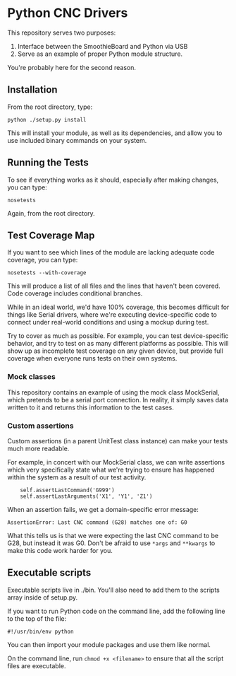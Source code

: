 # Python CNC Drivers

This repository serves two purposes:

1. Interface between the SmoothieBoard and Python via USB
2. Serve as an example of proper Python module structure.

You're probably here for the second reason.

## Installation

From the root directory, type:

    python ./setup.py install

This will install your module, as well as its dependencies, and allow you to use included binary commands on your system.

## Running the Tests

To see if everything works as it should, especially after making changes, you can type:

	nosetests

Again, from the root directory.

## Test Coverage Map

If you want to see which lines of the module are lacking adequate code coverage, you can type:

	nosetests --with-coverage

This will produce a list of all files and the lines that haven't been covered.  Code coverage includes conditional branches.

While in an ideal world, we'd have 100% coverage, this becomes difficult for things like Serial drivers, where we're executing device-specific code to connect under real-world conditions and using a mockup during test.

Try to cover as much as possible. For example, you can test device-specific behavior, and try to test on as many different platforms as possible. This will show up as incomplete test coverage on any given device, but provide full coverage when everyone runs tests on their own systems.

### Mock classes

This repository contains an example of using the mock class MockSerial, which pretends to be a serial port connection.  In reality, it simply saves data written to it and returns this information to the test cases.

### Custom assertions

Custom assertions (in a parent UnitTest class instance) can make your tests much more readable.

For example, in concert with our MockSerial class, we can write assertions which very specifically state what we're trying to ensure has happened within the system as a result of our test activity.

		self.assertLastCommand('G999')
		self.assertLastArguments('X1', 'Y1', 'Z1')

When an assertion fails, we get a domain-specific error message:

	AssertionError: Last CNC command (G28) matches one of: G0

What this tells us is that we were expecting the last CNC command to be G28, but instead it was G0.  Don't be afraid to use `*args` and `**kwargs` to make this code work harder for you.

## Executable scripts

Executable scripts live in ./bin.  You'll also need to add them to the scripts array inside of setup.py.

If you want to run Python code on the command line, add the following line to the top of the file:

	#!/usr/bin/env python

You can then import your module packages and use them like normal.

On the command line, run `chmod +x <filename>` to ensure that all the script files are executable.
